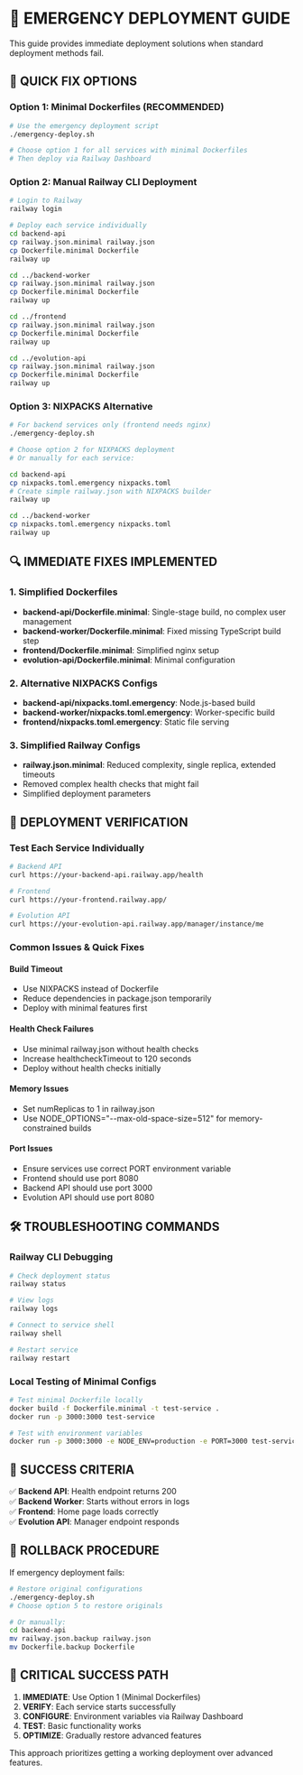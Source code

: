 # 🚨 EMERGENCY DEPLOYMENT GUIDE

This guide provides immediate deployment solutions when standard deployment methods fail.

## 🎯 QUICK FIX OPTIONS

### Option 1: Minimal Dockerfiles (RECOMMENDED)
```bash
# Use the emergency deployment script
./emergency-deploy.sh

# Choose option 1 for all services with minimal Dockerfiles
# Then deploy via Railway Dashboard
```

### Option 2: Manual Railway CLI Deployment
```bash
# Login to Railway
railway login

# Deploy each service individually
cd backend-api
cp railway.json.minimal railway.json
cp Dockerfile.minimal Dockerfile
railway up

cd ../backend-worker
cp railway.json.minimal railway.json
cp Dockerfile.minimal Dockerfile
railway up

cd ../frontend
cp railway.json.minimal railway.json
cp Dockerfile.minimal Dockerfile
railway up

cd ../evolution-api
cp railway.json.minimal railway.json
cp Dockerfile.minimal Dockerfile
railway up
```

### Option 3: NIXPACKS Alternative
```bash
# For backend services only (frontend needs nginx)
./emergency-deploy.sh

# Choose option 2 for NIXPACKS deployment
# Or manually for each service:

cd backend-api
cp nixpacks.toml.emergency nixpacks.toml
# Create simple railway.json with NIXPACKS builder
railway up

cd ../backend-worker
cp nixpacks.toml.emergency nixpacks.toml
railway up
```

## 🔍 IMMEDIATE FIXES IMPLEMENTED

### 1. Simplified Dockerfiles
- **backend-api/Dockerfile.minimal**: Single-stage build, no complex user management
- **backend-worker/Dockerfile.minimal**: Fixed missing TypeScript build step
- **frontend/Dockerfile.minimal**: Simplified nginx setup
- **evolution-api/Dockerfile.minimal**: Minimal configuration

### 2. Alternative NIXPACKS Configs
- **backend-api/nixpacks.toml.emergency**: Node.js-based build
- **backend-worker/nixpacks.toml.emergency**: Worker-specific build
- **frontend/nixpacks.toml.emergency**: Static file serving

### 3. Simplified Railway Configs
- **railway.json.minimal**: Reduced complexity, single replica, extended timeouts
- Removed complex health checks that might fail
- Simplified deployment parameters

## 🚀 DEPLOYMENT VERIFICATION

### Test Each Service Individually
```bash
# Backend API
curl https://your-backend-api.railway.app/health

# Frontend
curl https://your-frontend.railway.app/

# Evolution API
curl https://your-evolution-api.railway.app/manager/instance/me
```

### Common Issues & Quick Fixes

#### Build Timeout
- Use NIXPACKS instead of Dockerfile
- Reduce dependencies in package.json temporarily
- Deploy with minimal features first

#### Health Check Failures
- Use minimal railway.json without health checks
- Increase healthcheckTimeout to 120 seconds
- Deploy without health checks initially

#### Memory Issues
- Set numReplicas to 1 in railway.json
- Use NODE_OPTIONS="--max-old-space-size=512" for memory-constrained builds

#### Port Issues
- Ensure services use correct PORT environment variable
- Frontend should use port 8080
- Backend API should use port 3000
- Evolution API should use port 8080

## 🛠️ TROUBLESHOOTING COMMANDS

### Railway CLI Debugging
```bash
# Check deployment status
railway status

# View logs
railway logs

# Connect to service shell
railway shell

# Restart service
railway restart
```

### Local Testing of Minimal Configs
```bash
# Test minimal Dockerfile locally
docker build -f Dockerfile.minimal -t test-service .
docker run -p 3000:3000 test-service

# Test with environment variables
docker run -p 3000:3000 -e NODE_ENV=production -e PORT=3000 test-service
```

## 🎯 SUCCESS CRITERIA

✅ **Backend API**: Health endpoint returns 200  
✅ **Backend Worker**: Starts without errors in logs  
✅ **Frontend**: Home page loads correctly  
✅ **Evolution API**: Manager endpoint responds  

## 🔄 ROLLBACK PROCEDURE

If emergency deployment fails:
```bash
# Restore original configurations
./emergency-deploy.sh
# Choose option 5 to restore originals

# Or manually:
cd backend-api
mv railway.json.backup railway.json
mv Dockerfile.backup Dockerfile
```

## 🚨 CRITICAL SUCCESS PATH

1. **IMMEDIATE**: Use Option 1 (Minimal Dockerfiles)
2. **VERIFY**: Each service starts successfully
3. **CONFIGURE**: Environment variables via Railway Dashboard
4. **TEST**: Basic functionality works
5. **OPTIMIZE**: Gradually restore advanced features

This approach prioritizes getting a working deployment over advanced features.